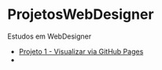 # ProjetosWebDesigner
Estudos em WebDesigner

- [Projeto 1 - Visualizar via GitHub Pages](https://m4rc0z4n1.github.io/ProjetosWebDesigner/indexprojeto1.html)
- 
